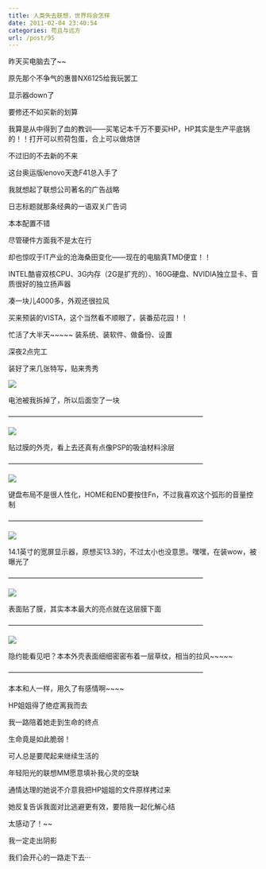 ```yaml
---
title: 人类失去联想，世界将会怎样
date: 2011-02-04 23:40:54
categories: 苟且与远方
url: /post/95
---
```


昨天买电脑去了~~

原先那个不争气的惠普NX6125给我玩罢工

显示器down了

要修还不如买新的划算

我算是从中得到了血的教训——买笔记本千万不要买HP，HP其实是生产平底锅的！！打开可以煎荷包蛋，合上可以做烙饼

不过旧的不去新的不来

这台奥运版lenovo天逸F41总入手了

我就想起了联想公司著名的广告战略

日志标题就那条经典的一语双关广告词

本本配置不错

尽管硬件方面我不是太在行

却也惊叹于IT产业的沧海桑田变化——现在的电脑真TMD便宜！！

INTEL酷睿双核CPU、3G内存（2G是扩充的）、160G硬盘、NVIDIA独立显卡、音质很好的独立扬声器

凑一块儿4000多，外观还很拉风

买来预装的VISTA，这个当然看不顺眼了，装番茄花园！！

忙活了大半天~~~~~  装系统、装软件、做备份、设置

深夜2点完工

装好了来几张特写，贴来秀秀

![](http://qiniu.colacdn.com/img/posts/2011-02/02-04/14.jpg)

电池被我拆掉了，所以后面空了一块

————————————————————————————

![](http://qiniu.colacdn.com/img/posts/2011-02/02-04/15.jpg)

贴过膜的外壳，看上去还真有点像PSP的吸油材料涂层

————————————————————————————

![](http://qiniu.colacdn.com/img/posts/2011-02/02-04/16.jpg)

键盘布局不是很人性化，HOME和END要按住Fn，不过我喜欢这个弧形的音量控制

————————————————————————————

![](http://qiniu.colacdn.com/img/posts/2011-02/02-04/17.jpg)

14.1英寸的宽屏显示器，原想买13.3的，不过太小也没意思。嘿嘿，在装wow，被曝光了

————————————————————————————

![](http://qiniu.colacdn.com/img/posts/2011-02/02-04/18.jpg)

表面贴了膜，其实本本最大的亮点就在这层膜下面

————————————————————————————

![](http://qiniu.colacdn.com/img/posts/2011-02/02-04/19.jpg)

隐约能看见吧？本本外壳表面细细密密布着一层草纹，相当的拉风~~~~~

————————————————————————————

本本和人一样，用久了有感情啊~~~~

HP姐姐得了绝症离我而去

我一路陪着她走到生命的终点

生命竟是如此脆弱！

可人总是要爬起来继续生活的

年轻阳光的联想MM愿意填补我心灵的空缺

通情达理的她说不介意我把HP姐姐的文件原样拷过来

她反复告诉我面对比逃避更有效，要陪我一起化解心结

太感动了！~~

我一定走出阴影

我们会开心的一路走下去···